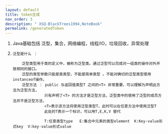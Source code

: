 ```yaml
---
layout: default
title: token生成
nav_order: 3
description: " XSQ-BlackTrees1994,NoteBook"
permalink: /generatedToken
---
```



1. Java基础包括  泛型，集合，网络编程，线程/IO，垃圾回收，异常处理

2.     泛型是什么 ：

           泛型类型用于类的定义中，被称为泛型类。通过泛型可以完成对一组类的操作对外开放相同的接口。
           泛型的类型参数只能是类类型，不能是简单类型 。不能对确切的泛型类型使用instanceof操作。
           泛型方法 ： public 与返回值类型T 之间的<T> 非常重要，可以理解为声明此方法为泛型方法，
                     只有声明了<T> 的方法才是泛型方法，泛型类中的使用了泛型的成员方法并不是泛型方法，
                     <T>表示该方法将使用泛型类型T，此时可以在任意方法中使用泛型T
                     此处的T表示一个标识，可以用T,E,K,V 替代

                     T:任意类型type   E:集合中元素的类型element  K:Key-value形式key  V:key-value形式value



